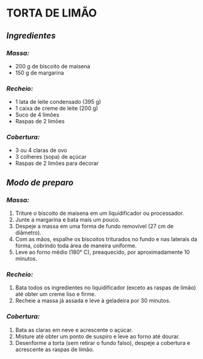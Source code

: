 # **TORTA DE LIMÃO**
## _**Ingredientes**_
### _Massa:_
- 200 g de biscoito de maisena
- 150 g de margarina
### _Recheio:_
- 1 lata de leite condensado (395 g)
- 1 caixa de creme de leite (200 g)
- Suco de 4 limões
- Raspas de 2 limões
### _Cobertura:_
- 3 ou 4 claras de ovo
- 3 colheres (sopa) de açúcar
- Raspas de 2 limões para decorar
## _**Modo de preparo**_
### _Massa:_
1. Triture o biscoito de maisena em um liquidificador ou processador.
2. Junte a margarina e bata mais um pouco.
3. Despeje a massa em uma forma de fundo removível (27 cm de diâmetro).
4. Com as mãos, espalhe os biscoitos triturados no fundo e nas laterais da forma, cobrindo toda área de maneira uniforme.
5. Leve ao forno médio (180° C), preaquecido, por aproximadamente 10 minutos.
### _Recheio:_
1. Bata todos os ingredientes no liquidificador (exceto as raspas de limão) até obter um creme liso e firme.
2. Recheie a massa já assada e leve à geladeira por 30 minutos.
### _Cobertura:_
1. Bata as claras em neve e acrescente o açúcar.
2. Misture até obter um ponto de suspiro e leve ao forno até dourar.
3. Desenforme a torta (sem retirar o fundo falso), despeje a cobertura e acrescente as raspas de limão.